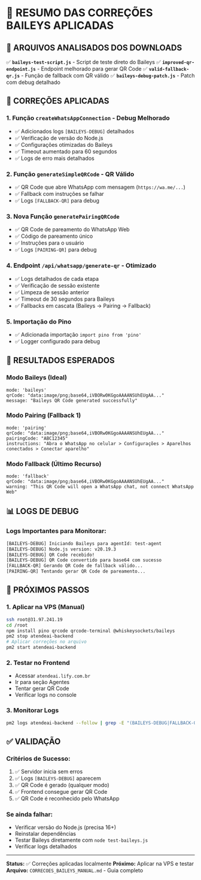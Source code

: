 # 🎯 RESUMO DAS CORREÇÕES BAILEYS APLICADAS

## 📁 ARQUIVOS ANALISADOS DOS DOWNLOADS

✅ **`baileys-test-script.js`** - Script de teste direto do Baileys
✅ **`improved-qr-endpoint.js`** - Endpoint melhorado para gerar QR Code
✅ **`valid-fallback-qr.js`** - Função de fallback com QR válido
✅ **`baileys-debug-patch.js`** - Patch com debug detalhado

## 🔧 CORREÇÕES APLICADAS

### 1. **Função `createWhatsAppConnection` - Debug Melhorado**
- ✅ Adicionados logs `[BAILEYS-DEBUG]` detalhados
- ✅ Verificação de versão do Node.js
- ✅ Configurações otimizadas do Baileys
- ✅ Timeout aumentado para 60 segundos
- ✅ Logs de erro mais detalhados

### 2. **Função `generateSimpleQRCode` - QR Válido**
- ✅ QR Code que abre WhatsApp com mensagem (`https://wa.me/...`)
- ✅ Fallback com instruções se falhar
- ✅ Logs `[FALLBACK-QR]` para debug

### 3. **Nova Função `generatePairingQRCode`**
- ✅ QR Code de pareamento do WhatsApp Web
- ✅ Código de pareamento único
- ✅ Instruções para o usuário
- ✅ Logs `[PAIRING-QR]` para debug

### 4. **Endpoint `/api/whatsapp/generate-qr` - Otimizado**
- ✅ Logs detalhados de cada etapa
- ✅ Verificação de sessão existente
- ✅ Limpeza de sessão anterior
- ✅ Timeout de 30 segundos para Baileys
- ✅ Fallbacks em cascata (Baileys → Pairing → Fallback)

### 5. **Importação do Pino**
- ✅ Adicionada importação `import pino from 'pino'`
- ✅ Logger configurado para debug

## 🎯 RESULTADOS ESPERADOS

### **Modo Baileys (Ideal)**
```
mode: 'baileys'
qrCode: "data:image/png;base64,iVBORw0KGgoAAAANSUhEUgAA..."
message: "Baileys QR Code generated successfully"
```

### **Modo Pairing (Fallback 1)**
```
mode: 'pairing'
qrCode: "data:image/png;base64,iVBORw0KGgoAAAANSUhEUgAA..."
pairingCode: "ABC12345"
instructions: "Abra o WhatsApp no celular > Configurações > Aparelhos conectados > Conectar aparelho"
```

### **Modo Fallback (Último Recurso)**
```
mode: 'fallback'
qrCode: "data:image/png;base64,iVBORw0KGgoAAAANSUhEUgAA..."
warning: "This QR Code will open a WhatsApp chat, not connect WhatsApp Web"
```

## 📊 LOGS DE DEBUG

### **Logs Importantes para Monitorar:**
```bash
[BAILEYS-DEBUG] Iniciando Baileys para agentId: test-agent
[BAILEYS-DEBUG] Node.js version: v20.19.3
[BAILEYS-DEBUG] QR Code recebido!
[BAILEYS-DEBUG] QR Code convertido para base64 com sucesso
[FALLBACK-QR] Gerando QR Code de fallback válido...
[PAIRING-QR] Tentando gerar QR Code de pareamento...
```

## 🚀 PRÓXIMOS PASSOS

### **1. Aplicar na VPS (Manual)**
```bash
ssh root@31.97.241.19
cd /root
npm install pino qrcode qrcode-terminal @whiskeysockets/baileys
pm2 stop atendeai-backend
# Aplicar correções no arquivo
pm2 start atendeai-backend
```

### **2. Testar no Frontend**
- Acessar `atendeai.lify.com.br`
- Ir para seção Agentes
- Tentar gerar QR Code
- Verificar logs no console

### **3. Monitorar Logs**
```bash
pm2 logs atendeai-backend --follow | grep -E "(BAILEYS-DEBUG|FALLBACK-QR|PAIRING-QR)"
```

## ✅ VALIDAÇÃO

### **Critérios de Sucesso:**
1. ✅ Servidor inicia sem erros
2. ✅ Logs `[BAILEYS-DEBUG]` aparecem
3. ✅ QR Code é gerado (qualquer modo)
4. ✅ Frontend consegue gerar QR Code
5. ✅ QR Code é reconhecido pelo WhatsApp

### **Se ainda falhar:**
- Verificar versão do Node.js (precisa 16+)
- Reinstalar dependências
- Testar Baileys diretamente com `node test-baileys.js`
- Verificar logs detalhados

---

**Status:** ✅ Correções aplicadas localmente
**Próximo:** Aplicar na VPS e testar
**Arquivo:** `CORRECOES_BAILEYS_MANUAL.md` - Guia completo 